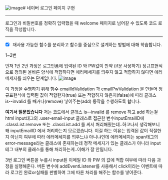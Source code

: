 ![image](https://github.com/SEUNGJUNHWANG/js-homework/assets/148776199/9bb60287-568f-4c67-a636-ac587a54ff34)# 네이버 로그인 페이지 구현

---

로그인과 비밀번호를 정확히 입력했을 때 welcome 페이지로 넘어갈 수 있도록 코드 로직을 작성합니다.


---
- [x] 재사용 가능한 함수를 분리하고 함수를 중심으로 설계하는 방법에 대해 학습합니다.

1~2번

먼저 1번 2번 과정은 로그인폼에 입력된 ID 와 PW값이 
만약 (if문 사용하기) 정규표현식으로 정의된 올바른 양식에 적합하다면 에러메세지를 띄우지 않고 적합하지 않다면 에러메세지를 띄우는 단계입니다.
![image](https://github.com/SEUNGJUNHWANG/js-homework/assets/148776199/07a2f3c8-71c7-4890-9889-0336a175a919)



이 과정을 수행하기 위해 함수 emailIdValidation 과 emailPwValidation 을 만들어 정규표현식에 입력된 값이 적합한지(true) 또는 적합하지 않은지(false)에 따라
클래스 is--invalid 를 빼거나(remove) 넣어주는(add) 동작을 수행하도록 합니다.

**여기서 질문있습니다**
저는 코드에서 클래스 is--invalid 를 remove 하고 add 하는걸 html input태그의 .user-email-input 클래스로 접근한 변수inputEmailID에 .classList.remove 또는 .classList.add 를 써서
처리해줬는데..하고나서 생각해보니 왜 inputEmailID 에서 처리하는지 모르겠습니다.
이걸 하는 이유는 입력된 값이 적절한지 아닌지 여부에 따라 에러메세지를 띄우느냐 아니냐인데 에러메세지는 span테그의 error-message라는 클래스에 존재하는데 정작 메세지가 있는 클래스가 아니라 input테그 내부의 클래스를 통해 처리하는게..이해가 잘 안됩니다.

3번
로그인 버튼을 누를시 input된 이메일 ID 와 PW 의 값에 적합 여부에 따라 다음 과정을 실행해준다.
버튼 변수에 addEventListener를 사용해서 click이라는 이벤트에 따라 로그인 완료or실패를 판별하여 그에 따른 처리를 해주는 함수를 넣어준다.








